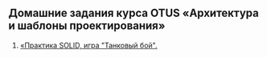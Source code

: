 ## Домашние задания курса OTUS «Архитектура и шаблоны проектирования»
1) [«Практика SOLID, игра "Танковый бой".](./hw01)
